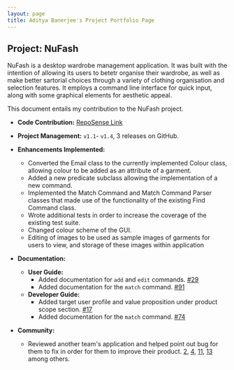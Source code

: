 ```yaml
---
layout: page
title: Aditya Banerjee's Project Portfolio Page 
---
```


## Project: NuFash

NuFash is a desktop wardrobe management application. It was built with the intention of allowing its users to betetr organise their wardrobe, as well as make better sartorial choices through a variety of clothing organisation and selection features. It employs a command line interface for quick input, along with some graphical elements for aesthetic appeal.

This document entails my contribution to the NuFash project.

* **Code Contribution:** [RepoSense Link](https://nus-cs2103-ay2021s2.github.io/tp-dashboard/?search=adidoesnt&sort=groupTitle&sortWithin=title&since=2021-02-19&timeframe=commit&mergegroup=&groupSelect=groupByRepos&breakdown=false&tabOpen=true&tabType=authorship&tabAuthor=adidoesnt&tabRepo=AY2021S2-CS2103T-T12-1%2Ftp%5Bmaster%5D&authorshipIsMergeGroup=false&authorshipFileTypes=docs~functional-code~test-code&authorshipIsBinaryFileTypeChecked=false)
* **Project Management:** `v1.1`- `v1.4`, 3 releases on GitHub.
* **Enhancements Implemented:** 
  * Converted the Email class to the currently implemented Colour class, allowing colour to be added as an attribute of a garment.
  * Added a new predicate subclass allowing the implementation of a new command.
  * Implemented the Match Command and Match Command Parser classes that made use of the functionality of the existing Find Command class.
  * Wrote additional tests in order to increase the coverage of the existing test suite.
  * Changed colour scheme of the GUI.
  * Editing of images to be used as sample images of garments for users to view, and storage of these images within application
* **Documentation:**
  * **User Guide:**
    * Added documentation for `add` and `edit` commands. [\#29](https://github.com/AY2021S2-CS2103T-T12-1/tp/commit/ba41dd66d02e2138bd251eca672df933461fbc09)
    * Added documentation for the `match` command. [\#91](d31485dcacbaca3c7afeadb8d08cd6cb1642aad5)
  * **Developer Guide:**
    * Added target user profile and value proposition under product scope section. [\#17](https://github.com/AY2021S2-CS2103T-T12-1/tp/commit/4991a938a184c9bf07effa230f50f862e6677f64)
    * Added documentation for the `match` command. [\#74](https://github.com/AY2021S2-CS2103T-T12-1/tp/commit/549690d032f9110e462169857183ec38f1c179a8)
* **Community:**
  
  * Reviewed another team's application and helped point out bug for them to fix in order for them to improve their product. [2](https://github.com/adidoesnt/ped/issues/2), [4](https://github.com/adidoesnt/ped/issues/4), [11](https://github.com/adidoesnt/ped/issues/11), [13](https://github.com/adidoesnt/ped/issues/13) among others.
  
    